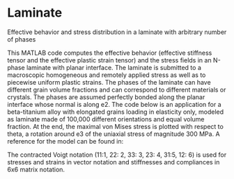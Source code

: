 # Laminate
Effective behavior and stress distribution in a laminate with arbitrary number of phases

This MATLAB code computes the effective behavior (effective stiffness tensor and the effective plastic strain tensor) and the stress fields in an N-phase laminate with planar interface. 
The laminate is submitted to a macroscopic homogeneous and remotely applied stress as well as to piecewise uniform plastic strains. 
The phases of the laminate can have different grain volume fractions and can correspond to different materials or crystals.
The phases are assumed perfectly bonded  along the planar interface whose normal is along e2. 
The code below is an application for a beta-titanium alloy with elongated grains loading in elasticity only,  modeled as laminate made of 100,000 different orientations and equal volume fraction.
At the end, the maximal von Mises stress is plotted with respect to theta, a rotation around e3 of the uniaxial stress of magnitude 300 MPa.
A reference for the model can be found in:

The contracted Voigt notation (11:1, 22: 2, 33: 3, 23: 4, 31:5, 12: 6) is used for stresses and strains in vector notation and stiffnesses and compliances in 6x6 matrix notation.
